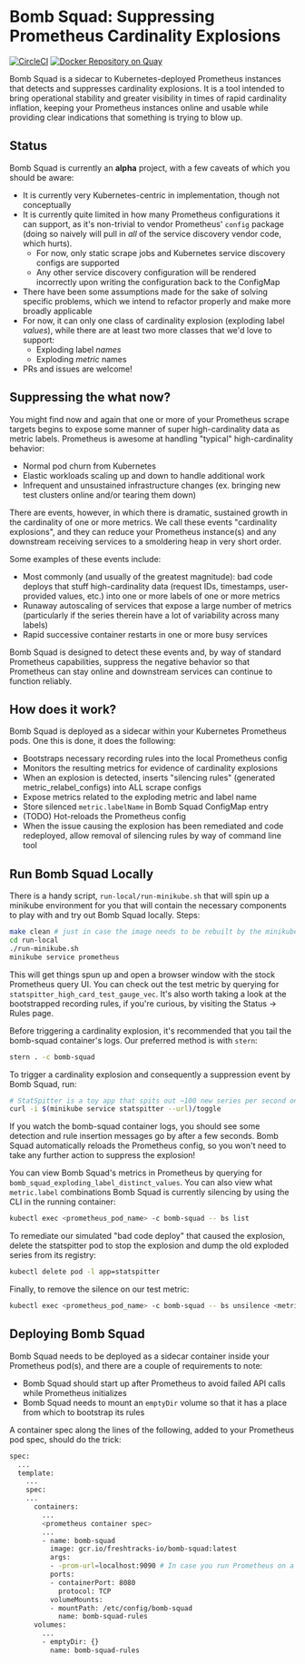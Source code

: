 # Bomb Squad: Suppressing Prometheus Cardinality Explosions
[![CircleCI](https://circleci.com/gh/Fresh-Tracks/bomb-squad.svg?style=svg)](https://circleci.com/gh/Fresh-Tracks/bomb-squad)
[![Docker Repository on Quay](https://quay.io/repository/freshtracks.io/bomb-squad/status "Docker Repository on Quay")](https://quay.io/repository/freshtracks.io/bomb-squad)

Bomb Squad is a sidecar to Kubernetes-deployed Prometheus instances that detects and suppresses cardinality explosions. It is a tool intended to bring operational stability and greater visibility in times of rapid cardinality inflation, keeping your Prometheus instances online and usable while providing clear indications that something is trying to blow up.

## Status
Bomb Squad is currently an **alpha** project, with a few caveats of which you should be aware:
* It is currently very Kubernetes-centric in implementation, though not conceptually
* It is currently quite limited in how many Prometheus configurations it can support, as it's non-trivial to vendor Prometheus' `config` package (doing so naively will pull in _all_ of the service discovery vendor code, which hurts).
  * For now, only static scrape jobs and Kubernetes service discovery configs are supported
  * Any other service discovery configuration will be rendered incorrectly upon writing the configuration back to the ConfigMap
* There have been some assumptions made for the sake of solving specific problems, which we intend to refactor properly and make more broadly applicable
* For now, it can only one class of cardinality explosion (exploding label _values_), while there are at least two more classes that we'd love to support:
  * Exploding label _names_
  * Exploding _metric_ names
* PRs and issues are welcome!

## Suppressing the what now?
You might find now and again that one or more of your Prometheus scrape targets begins to expose some manner of super high-cardinality data as metric labels. Prometheus is awesome at handling "typical" high-cardinality behavior:
* Normal pod churn from Kubernetes
* Elastic workloads scaling up and down to handle additional work
* Infrequent and unsustained infrastructure changes (ex. bringing new test clusters online and/or tearing them down)

There are events, however, in which there is dramatic, sustained growth in the cardinality of one or more metrics. We call these events "cardinality explosions", and they can reduce your Prometheus instance(s) and any downstream receiving services to a smoldering heap in very short order.

Some examples of these events include:
* Most commonly (and usually of the greatest magnitude): bad code deploys that stuff high-cardinality data (request IDs, timestamps, user-provided values, etc.) into one or more labels of one or more metrics
* Runaway autoscaling of services that expose a large number of metrics (particularly if the series therein have a lot of variability across many labels)
* Rapid successive container restarts in one or more busy services

Bomb Squad is designed to detect these events and, by way of standard Prometheus capabilities, suppress the negative behavior so that Prometheus can stay online and downstream services can continue to function reliably.

## How does it work?
Bomb Squad is deployed as a sidecar within your Kubernetes Prometheus pods. One this is done, it does the following:
* Bootstraps necessary recording rules into the local Prometheus config
* Monitors the resulting metrics for evidence of cardinality explosions
* When an explosion is detected, inserts "silencing rules" (generated metric\_relabel\_configs) into ALL scrape configs
* Expose metrics related to the exploding metric and label name
* Store silenced `metric.labelName` in Bomb Squad ConfigMap entry
* (TODO) Hot-reloads the Prometheus config
* When the issue causing the explosion has been remediated and code redeployed, allow removal of silencing rules by way of command line tool

## Run Bomb Squad Locally
There is a handy script, `run-local/run-minikube.sh` that will spin up a minikube environment for you that will contain the necessary components to play with and try out Bomb Squad locally.
Steps:
```bash
make clean # just in case the image needs to be rebuilt by the minikube docker engine
cd run-local
./run-minikube.sh
minikube service prometheus
```

This will get things spun up and open a browser window with the stock Prometheus query UI. You can check out the test metric by querying for `statspitter_high_card_test_gauge_vec`. It's also worth taking a look at the bootstrapped recording rules, if you're curious, by visiting the Status -> Rules page.

Before triggering a cardinality explosion, it's recommended that you tail the bomb-squad container's logs. Our preferred method is with `stern`:
```bash
stern . -c bomb-squad
```

To trigger a cardinality explosion and consequently a suppression event by Bomb Squad, run:
```bash
# StatSpitter is a toy app that spits out ~100 new series per second on request
curl -i $(minikube service statspitter --url)/toggle
```

If you watch the bomb-squad container logs, you should see some detection and rule insertion messages go by after a few seconds. Bomb Squad automatically reloads the Prometheus config, so you won't need to take any further action to suppress the explosion!

You can view Bomb Squad's metrics in Prometheus by querying for `bomb_squad_exploding_label_distinct_values`.
You can also view what `metric.label` combinations Bomb Squad is currently silencing by using the CLI in the running container:
```bash
kubectl exec <prometheus_pod_name> -c bomb-squad -- bs list
```

To remediate our simulated "bad code deploy" that caused the explosion, delete the statspitter pod to stop the explosion and dump the old exploded series from its registry:
```bash
kubectl delete pod -l app=statspitter
```

Finally, to remove the silence on our test metric:
```bash
kubectl exec <prometheus_pod_name> -c bomb-squad -- bs unsilence <metric.label as shown by bs list above>
```

## Deploying Bomb Squad
Bomb Squad needs to be deployed as a sidecar container inside your Prometheus pod(s), and there are a couple of requirements to note:
* Bomb Squad should start up after Prometheus to avoid failed API calls while Prometheus initializes
* Bomb Squad needs to mount an `emptyDir` volume so that it has a place from which to bootstrap its rules

A container spec along the lines of the following, added to your Prometheus pod spec, should do the trick:
```bash
spec:
  ...
  template:
    ...
    spec:
    ...
      containers:
        ...
        <prometheus container spec>
        ...
        - name: bomb-squad
          image: gcr.io/freshtracks-io/bomb-squad:latest
          args:
          - -prom-url=localhost:9090 # In case you run Prometheus on a non-standard port
          ports:
          - containerPort: 8080
            protocol: TCP
          volumeMounts:
          - mountPath: /etc/config/bomb-squad
            name: bomb-squad-rules
      volumes:
        ...
        - emptyDir: {}
          name: bomb-squad-rules
```
